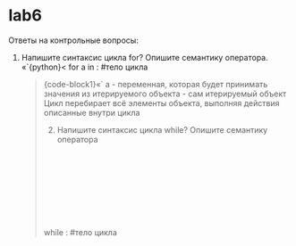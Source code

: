 # lab6
Ответы на контрольные вопросы:
1. Напишите синтаксис цикла for? Опишите семантику оператора.
«`{python}<
for a in <object>:
	#тело цикла
>{code-block1}«`
a - переменная, которая будет принимать значения из итерируемого объекта
<object> - сам итерируемый объект
Цикл перебирает всё элементы объекта, выполняя действия описанные внутри цикла

2. Напишите синтаксис цикла while? Опишите семантику оператора

while <object>:
	#тело цикла
<object> - объект, которые может принимать значения True и False, либо неявно преобразованный к ним
Цикл выполняется, пока значение boolean_object принимает значение True

3. Каким образом модуль подключается к программе?

Модуль можно подключить командой import module

4. Поясните значение строки программы: if __name__ == "__main__":

Условие выполняется, если файл в котором оно написано запускается как основная программа.

5. Что такое __name__, __main__?

__name__ - особая переменная, которая изменяется в зависимости от того каким образом запущен файл
__main__ - значение, которое присваивается интерпритатором переменной __name__, если файл запущен как основная программа

6. Каким образом можно открыть файл на чтение? на запись?

file = open(filename, mode)

mode:

'r' - для чтения
'w' - для записи, при этом создается новый файл
'a' - для записи, в существующий файл

7. Что произойдет, если мы с помощью функции open попробуем открыть несуществующий файл?

Если открыть в режиме чтения, то выбросится исключение FileNotFoundError
Если открыть в режиме записи, то он будет создан

8. Определите значение переменной S после выполнения следующих операторов:
1.

s=0
i=0
while i<5 :
	i+=1
s+=1/i
s=0
i=1
while i>1 :
	s=s+1/i
i=i-1
s=1
n=1
for i in range(2, n) :
	s=s+1/i
0.2
0
1
